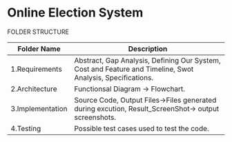 # Online Election System

FOLDER STRUCTURE

| Folder Name     | Description | 
| ---      | ---       |
| 1.Requirements| Abstract, Gap Analysis, Defining Our System, Cost and Feature and Timeline, Swot Analysis, Specifications.  |	
| 2.Architecture     | Functionsal Diagram -> Flowchart. | 
| 3.Implementation     | Source Code, Output Files->Files generated during excution, Result_ScreenShot-> output screenshots. | 
| 4.Testing     | Possible test cases used to test the code.| 

